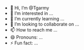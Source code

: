 - 👋 Hi, I’m @Tgarmy
- 👀 I’m interested in ...
- 🌱 I’m currently learning ...
- 💞️ I’m looking to collaborate on ...
- 📫 How to reach me ...
- 😄 Pronouns: ...
- ⚡ Fun fact: ...

<!---
Tgarmy/Tgarmy is a ✨ special ✨ repository because its `README.md` (this file) appears on your GitHub profile.
You can click the Preview link to take a look at your changes.
--->
